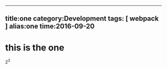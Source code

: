 ---
 title:one
 category:Development
 tags:
  [ webpack ]
 alias:one
 time:2016-09-20
 ---
# this is the one

$2^3$
